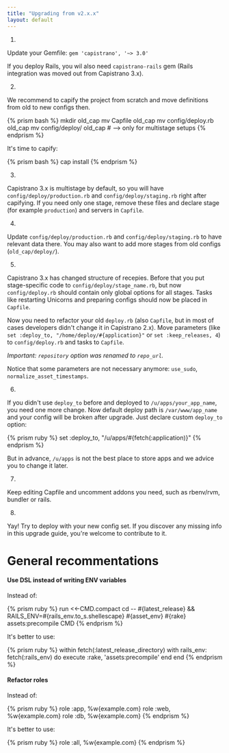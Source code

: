 ```yaml
---
title: "Upgrading from v2.x.x"
layout: default
---
```


1.
  Update your Gemfile: `gem 'capistrano', '~> 3.0'`


  If you deploy Rails, you wil also need `capistrano-rails` gem (Rails integration was moved out from Capistrano 3.x).

2.
  We recommend to capify the project from scratch and move definitions from old to new configs then.

  {% prism bash %}
    mkdir old_cap
    mv Capfile old_cap
    mv config/deploy.rb old_cap
    mv config/deploy/ old_cap # --> only for multistage setups
  {% endprism %}

  It's time to capify:

  {% prism bash %}
    cap install
  {% endprism %}

3.
  Capistrano 3.x is multistage by default, so you will have `config/deploy/production.rb` and `config/deploy/staging.rb` right after capifying.
  If you need only one stage, remove these files and declare stage (for example `production`) and servers in `Capfile`.

4.
  Update `config/deploy/production.rb` and `config/deploy/staging.rb` to have relevant data there. You may also want to add more stages from old configs (`old_cap/deploy/`).

5.
  Capistrano 3.x has changed structure of recepies. Before that you put stage-specific code to `config/deploy/stage_name.rb`, but now `config/deploy.rb` should contain only global options for all stages. Tasks like restarting Unicorns and preparing configs should now be placed in `Capfile`.

  Now you need to refactor your old `deploy.rb` (also `Capfile`, but in most of cases developers didn't change it in Capistrano 2.x). Move parameters (like `set :deploy_to, "/home/deploy/#{application}"` or `set :keep_releases, 4`) to `config/deploy.rb` and tasks to `Capfile`.

  *Important: `repository` option was renamed to `repo_url`.*


  Notice that some parameters are not necessary anymore: `use_sudo`, `normalize_asset_timestamps`.

6.
  If you didn't use `deploy_to` before and deployed to `/u/apps/your_app_name`, you need one more change. Now default deploy path is `/var/www/app_name` and your config will be broken after upgrade. Just declare custom `deploy_to` option:

  {% prism ruby %}
    set :deploy_to, "/u/apps/#{fetch(:application)}"
  {% endprism %}

  But in advance, `/u/apps` is not the best place to store apps and we advice you to change it later.

7.
  Keep editing Capfile and uncomment addons you need, such as rbenv/rvm, bundler or rails.

8.
  Yay! Try to deploy with your new config set. If you discover any missing info in this upgrade guide, you're welcome to contribute to it.

# General recommentations

#### Use DSL instead of writing ENV variables

Instead of:

{% prism ruby %}
  run <<-CMD.compact
    cd -- #{latest_release} &&
    RAILS_ENV=#{rails_env.to_s.shellescape} #{asset_env} #{rake} assets:precompile
  CMD
{% endprism %}

It's better to use:

{% prism ruby %}
  within fetch(:latest_release_directory)
    with rails_env: fetch(:rails_env) do
      execute :rake, 'assets:precompile'
    end
  end
{% endprism %}

#### Refactor roles

Instead of:

{% prism ruby %}
  role :app, %w{example.com}
  role :web, %w{example.com}
  role :db,  %w{example.com}
{% endprism %}

It's better to use:

{% prism ruby %}
  role :all, %w{example.com}
{% endprism %}
